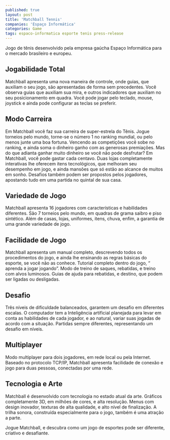 ```yaml
---
published: true
layout: post
title: 'Matchball Tennis'
companies: 'Espaço Informática'
categories: Game
tags: espaco-informatica esporte tenis press-release
---
```

Jogo de tênis desenvolvido pela empresa gaúcha Espaço Informática para o mercado brasileiro e europeu.

## Jogabilidade Total
Matchball apresenta uma nova maneira de controle, onde guias, que auxiliam o seu jogo, são apresentadas de forma sem precedentes. Você observa guias que auxiliam sua mira, e outros indicadores que auxiliam no seu posicionamento em quadra. Você pode jogar pelo teclado, mouse, joystick e ainda pode configurar as teclas se preferir.

## Modo Carreira
Em Matchball você faz sua carreira de super-estrela do Tênis. Jogue torneios pelo mundo, torne-se o número 1 no ranking mundial, ou pelo menos junte uma boa fortuna. Vencendo as competições você sobe no ranking, e ainda soma o dinheiro ganho com as generosas premiações. Mas do que adianta ganhar muito dinheiro se você não pode desfrutar? Em Matchball, você pode gastar cada centavo. Duas lojas completamente interativas lhe oferecem itens tecnológicos, que melhoram seu desempenho em jogo, e ainda mansões que só estão ao alcance de muitos em sonho. Desafios também podem ser propostos pelos jogadores, apostando tudo em uma partida no quintal de sua casa.

## Variedade de Jogo
Matchball apresenta 16 jogadores com características e habilidades diferentes. São 7 torneios pelo mundo, em quadras de grama saibro e piso sintético. Além de casas, lojas, uniformes, itens, chuva, enfim, a garantia de uma grande variedade de jogo.

## Facilidade de Jogo
Matchball apresenta um manual completo, descrevendo todos os procedimentos do jogo, e ainda lhe ensinando as regras básicas do esporte, se você não as conhece. Tutorial completo dentro do jogo, “ aprenda a jogar jogando”. Modo de treino de saques, rebatidas, e treino com alvos luminosos. Guias de ajuda para rebatidas, e destino, que podem ser ligadas ou desligadas.

## Desafio
Três níveis de dificuldade balanceados, garantem um desafio em diferentes escalas. O computador tem a Inteligência artificial planejada para levar em conta as habilidades de cada jogador, e ao natural, variar suas jogadas de acordo com a situação. Partidas sempre diferentes, representando um desafio em níveis.

## Multiplayer
Modo multiplayer para dois jogadores, em rede local ou pela Internet. Baseado no protocolo TCP/IP, Matchball apresenta facilidade de conexão e jogo para duas pessoas, conectadas por uma rede.

## Tecnologia e Arte
Matchball é desenvolvido com tecnologia no estado atual da arte. Gráficos completamente 3D, em milhões de cores, e alta resolução. Menus com design inovador, texturas de alta qualidade, e alto nível de finalização. A trilha sonora, construída especialmente para o jogo, também é uma atração a parte. 

Jogue Matchball, e descubra como um jogo de esportes pode ser diferente, criativo e desafiante.